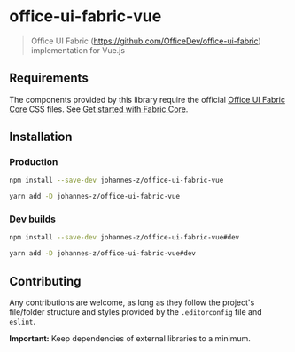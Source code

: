 # office-ui-fabric-vue

> Office UI Fabric (https://github.com/OfficeDev/office-ui-fabric)
> implementation for Vue.js

## Requirements

The components provided by this library require the official [Office UI Fabric
Core](https://github.com/OfficeDev/office-ui-fabric-core) CSS files. See [Get
started with Fabric Core](https://developer.microsoft.com/en-us/fabric#/get-started).

## Installation

### Production

```sh
npm install --save-dev johannes-z/office-ui-fabric-vue
```

```sh
yarn add -D johannes-z/office-ui-fabric-vue
```

### Dev builds

```sh
npm install --save-dev johannes-z/office-ui-fabric-vue#dev
```

```sh
yarn add -D johannes-z/office-ui-fabric-vue#dev
```

## Contributing

Any contributions are welcome, as long as they follow the project's file/folder
structure and styles provided by the `.editorconfig` file and `eslint`.

**Important:** Keep dependencies of external libraries to a minimum.
